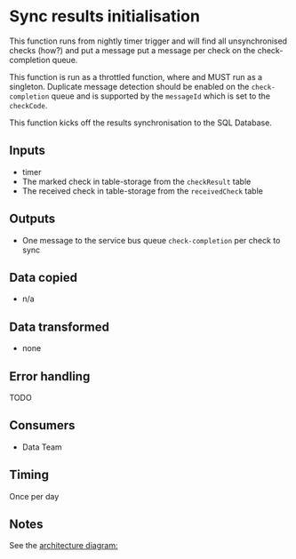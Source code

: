 # Sync results initialisation

This function runs from nightly timer trigger and will find all unsynchronised checks (how?) and put a message put a 
message per check on the check-completion queue.

This function is run as a throttled function, where and MUST run as a singleton.  Duplicate message detection should 
be enabled on the `check-completion` queue and is supported by the `messageId` which is set to the `checkCode`.

This function kicks off the results synchronisation to the SQL Database. 

## Inputs

* timer
* The marked check in table-storage from the `checkResult` table
* The received check in table-storage from the `receivedCheck` table

## Outputs

* One message to the service bus queue `check-completion` per check to sync

## Data copied

* n/a

## Data transformed

* none

## Error handling

TODO

## Consumers

* Data Team


## Timing

Once per day

## Notes

See the [architecture diagram:](../docs/diagrams/psychometric-report-generation.png) 
